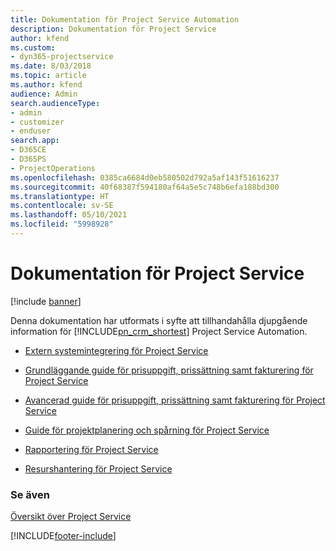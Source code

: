 ```yaml
---
title: Dokumentation för Project Service Automation
description: Dokumentation för Project Service
author: kfend
ms.custom:
- dyn365-projectservice
ms.date: 8/03/2018
ms.topic: article
ms.author: kfend
audience: Admin
search.audienceType:
- admin
- customizer
- enduser
search.app:
- D365CE
- D365PS
- ProjectOperations
ms.openlocfilehash: 0385ca6684d0eb580502d792a5af143f51616237
ms.sourcegitcommit: 40f68387f594180af64a5e5c748b6efa188bd300
ms.translationtype: HT
ms.contentlocale: sv-SE
ms.lasthandoff: 05/10/2021
ms.locfileid: "5998928"
---
```

# <a name="white-papers-for-project-service"></a>Dokumentation för Project Service

[!include [banner](../includes/psa-now-project-operations.md)]

Denna dokumentation har utformats i syfte att tillhandahålla djupgående information för [!INCLUDE[pn_crm_shortest](../includes/pn-crm-shortest.md)] Project Service Automation.

-   [Extern systemintegrering för Project Service](https://go.microsoft.com/fwlink/?LinkId=825445)

-   [Grundläggande guide för prisuppgift, prissättning samt fakturering för Project Service](https://go.microsoft.com/fwlink/?LinkId=825241)

-   [Avancerad guide för prisuppgift, prissättning samt fakturering för Project Service](https://go.microsoft.com/fwlink/?LinkId=825242)

-   [Guide för projektplanering och spårning för Project Service](https://go.microsoft.com/fwlink/?LinkId=825243)

-   [Rapportering för Project Service](https://go.microsoft.com/fwlink/?LinkId=825446)

-   [Resurshantering för Project Service](https://go.microsoft.com/fwlink/?LinkId=825244)

### <a name="see-also"></a>Se även
 [Översikt över Project Service](../psa/overview.md)


[!INCLUDE[footer-include](../includes/footer-banner.md)]